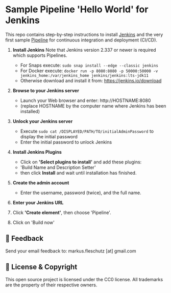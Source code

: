 Sample Pipeline 'Hello World' for Jenkins
=========================================

This repo contains step-by-step instructions to install [Jenkins](https://jenkins.io) and the very first sample [Pipeline](https://www.jenkins.io/doc/book/pipeline/) for continuous integration and deployment (CI/CD).

1. **Install Jenkins**
   Note that Jenkins version 2.337 or newer is required which supports Pipelines.
   
   - For Snaps execute: `sudo snap install --edge --classic jenkins`
   - For Docker execute: `docker run -p 8080:8080 -p 50000:50000 -v jenkins_home:/var/jenkins_home jenkins/jenkins:lts-jdk11`
   - Otherwise download and install it from: https://jenkins.io/download

3. **Browse to your Jenkins server**
   - Launch your Web browser and enter: http://HOSTNAME:8080
   - (replace HOSTNAME by the computer name where Jenkins has been installed)

4. **Unlock your Jenkins server** 
   - Execute `sudo cat /DISPLAYED/PATH/TO/initialAdminPassword` to display the initial password
   - Enter the initial password to unlock Jenkins

5. **Install Jenkins Plugins**
   - Click on **'Select plugins to install'** and add these plugins:
   - 'Build Name and Description Setter'
   - then click **Install** and wait until installation has finished.

6. **Create the admin account**
   - Enter the username, password (twice), and the full name.

7. **Enter your Jenkins URL**
8. Click **'Create element'**, then choose 'Pipeline'.
9. Click on 'Build now'

📧 Feedback
------------
Send your email feedback to: markus.fleschutz [at] gmail.com

🤝 License & Copyright
-----------------------
This open source project is licensed under the CC0 license. All trademarks are the property of their respective owners.
